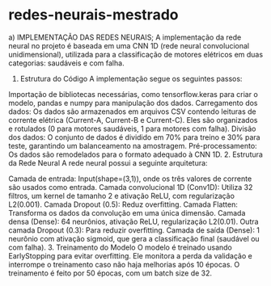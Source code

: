 # redes-neurais-mestrado

a) IMPLEMENTAÇÃO DAS REDES NEURAIS;
A implementação da rede neural no projeto é baseada em uma CNN 1D (rede neural convolucional unidimensional), utilizada para a classificação de motores elétricos em duas categorias: saudáveis e com falha.

1. Estrutura do Código
A implementação segue os seguintes passos:

Importação de bibliotecas necessárias, como tensorflow.keras para criar o modelo, pandas e numpy para manipulação dos dados.
Carregamento dos dados: Os dados são armazenados em arquivos CSV contendo leituras de corrente elétrica (Current-A, Current-B e Current-C). Eles são organizados e rotulados (0 para motores saudáveis, 1 para motores com falha).
Divisão dos dados: O conjunto de dados é dividido em 70% para treino e 30% para teste, garantindo um balanceamento na amostragem.
Pré-processamento: Os dados são remodelados para o formato adequado à CNN 1D.
2. Estrutura da Rede Neural
A rede neural possui a seguinte arquitetura:

Camada de entrada: Input(shape=(3,1)), onde os três valores de corrente são usados como entrada.
Camada convolucional 1D (Conv1D): Utiliza 32 filtros, um kernel de tamanho 2 e ativação ReLU, com regularização L2(0.001).
Camada Dropout (0.5): Reduz overfitting.
Camada Flatten: Transforma os dados da convolução em uma única dimensão.
Camada densa (Dense): 64 neurônios, ativação ReLU, regularização L2(0.01).
Outra camada Dropout (0.3): Para reduzir overfitting.
Camada de saída (Dense): 1 neurônio com ativação sigmoid, que gera a classificação final (saudável ou com falha).
3. Treinamento do Modelo
O modelo é treinado usando EarlyStopping para evitar overfitting. Ele monitora a perda da validação e interrompe o treinamento caso não haja melhorias após 10 épocas. O treinamento é feito por 50 épocas, com um batch size de 32.
